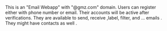 This is an "Email Webapp" with "@gmz.com" domain.
Users can register either with phone number or email.
Their accounts will be active after verifications.
They are available to send, receive ,label, filter, and ... emails .
They might have contacts as well .
